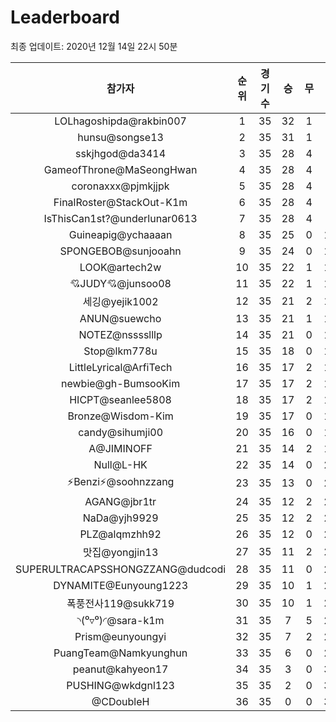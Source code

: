 # Leaderboard
최종 업데이트: 2020년 12월 14일 22시 50분




| 참가자 | 순위 | 경기수 | 승 | 무 | 패 | 승점 |
|:---:|:---:|:---:|:---:|:---:|:---:|:---:|
| LOLhagoshipda@rakbin007 | 1 | 35 | 32 | 1 | 2 | 97 |
| hunsu@songse13 | 2 | 35 | 31 | 1 | 3 | 94 |
| sskjhgod@da3414 | 3 | 35 | 28 | 4 | 3 | 88 |
| GameofThrone@MaSeongHwan | 4 | 35 | 28 | 4 | 3 | 88 |
| coronaxxx@pjmkjjpk | 5 | 35 | 28 | 4 | 3 | 88 |
| FinalRoster@StackOut-K1m | 6 | 35 | 28 | 4 | 3 | 88 |
| IsThisCan1st?@underlunar0613 | 7 | 35 | 28 | 4 | 3 | 88 |
| Guineapig@ychaaaan | 8 | 35 | 25 | 0 | 10 | 75 |
| SPONGEBOB@sunjooahn | 9 | 35 | 24 | 0 | 11 | 72 |
| LOOK@artech2w | 10 | 35 | 22 | 1 | 12 | 67 |
| 💘JUDY💘@junsoo08 | 11 | 35 | 22 | 1 | 12 | 67 |
| 세깅@yejik1002 | 12 | 35 | 21 | 2 | 12 | 65 |
| ANUN@suewcho | 13 | 35 | 21 | 1 | 13 | 64 |
| NOTEZ@nsssslllp | 14 | 35 | 21 | 0 | 14 | 63 |
| Stop@lkm778u | 15 | 35 | 18 | 0 | 17 | 54 |
| LittleLyrical@ArfiTech | 16 | 35 | 17 | 2 | 16 | 53 |
| newbie@gh-BumsooKim | 17 | 35 | 17 | 2 | 16 | 53 |
| HICPT@seanlee5808 | 18 | 35 | 17 | 2 | 16 | 53 |
| Bronze@Wisdom-Kim | 19 | 35 | 17 | 0 | 18 | 51 |
| candy@sihumji00 | 20 | 35 | 16 | 0 | 19 | 48 |
| A@JIMINOFF | 21 | 35 | 14 | 2 | 19 | 44 |
| Null@L-HK | 22 | 35 | 14 | 0 | 21 | 42 |
| ⚡Benzi⚡@soohnzzang | 23 | 35 | 13 | 0 | 22 | 39 |
| AGANG@jbr1tr | 24 | 35 | 12 | 2 | 21 | 38 |
| NaDa@yjh9929 | 25 | 35 | 12 | 2 | 21 | 38 |
| PLZ@alqmzhh92 | 26 | 35 | 12 | 0 | 23 | 36 |
| 맛집@yongjin13 | 27 | 35 | 11 | 2 | 22 | 35 |
| SUPERULTRACAPSSHONGZZANG@dudcodi | 28 | 35 | 11 | 0 | 24 | 33 |
| DYNAMITE@Eunyoung1223 | 29 | 35 | 10 | 1 | 24 | 31 |
| 폭풍전사119@sukk719 | 30 | 35 | 10 | 1 | 24 | 31 |
| ◝(⁰▿⁰)◜@sara-k1m | 31 | 35 | 7 | 5 | 23 | 26 |
| Prism@eunyoungyi | 32 | 35 | 7 | 2 | 26 | 23 |
| PuangTeam@Namkyunghun | 33 | 35 | 6 | 0 | 29 | 18 |
| peanut@kahyeon17 | 34 | 35 | 3 | 0 | 32 | 9 |
| PUSHING@wkdgnl123 | 35 | 35 | 2 | 0 | 33 | 6 |
| @CDoubleH | 36 | 35 | 0 | 0 | 35 | 0 |